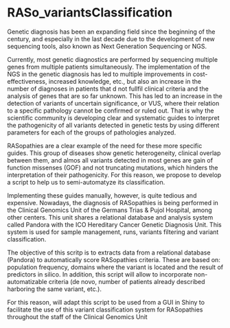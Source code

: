 # RASo_variantsClassification

Genetic diagnosis has been an expanding field since the beginning of the century, and especially in the last decade due to the development of new sequencing tools, also known as Next Generation Sequencing or NGS.

Currently, most genetic diagnostics are performed by sequencing multiple genes from multiple patients simultaneously. The implementation of the NGS in the genetic diagnosis has led to multiple improvements in cost-effectiveness, increased knowledge, etc., but also an increase in the number of diagnoses in patients that d not fullfil clinical criteria and the analysis of genes that are so far unknown. This has led to an increase in the detection of variants of uncertain significance, or VUS, where their relation to a specific pathology cannot be confirmed or ruled out. That is why the scientific community is developing clear and systematic guides to interpret the pathogenicity of all variants detected in genetic tests by using different parameters for each of the groups of pathologies analyzed.

RASopathies are a clear example of the need for these more specific guides. This group of diseases show genetic heterogeneity, clinical overlap between them, and almos all variants detected in most genes are gain of function missenses (GOF) and not truncating mutations, which hinders the interpretation of their pathogenicity. For this reason, we propose to develop a script to help us to semi-automatyze its classification.

Implementing these guides manually, however, is quite tedious and expensive.
Nowadays, the diagnosis of RASopathies is being performed in the Clinical Genomics Unit of the Germans Trias & Pujol Hospital, among other centers. This unit shares a relational database and analysis system called Pandora with the ICO Hereditary Cancer Genetic Diagnosis Unit. This system is used for sample management, runs, variants filtering and variant classification.

The objective of this scritp is to extracts data from a relational database (Pandora) to automatically score RASopathies criteria. These are based on: population frequency, domains where the variant is located and the result of predictors in silico. In addition, this script will allow to incorporate non-automatizable criteria (de novo, number of patients already described harboring the same variant, etc.).

For this reason, will adapt this script to be used from a GUI in Shiny to facilitate the use of this variant classification system for RASopathies throughout the staff of the Clinical Genomics Unit
